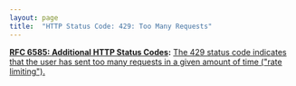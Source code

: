 ```yaml
---
layout: page
title:  "HTTP Status Code: 429: Too Many Requests"
---
```


**[RFC 6585: Additional HTTP Status Codes](/specs/IETF/RFC/6585 "This document specifies additional HyperText Transfer Protocol (HTTP) status codes for a variety of common situations."):** [The 429 status code indicates that the user has sent too many requests in a given amount of time ("rate limiting").](http://tools.ietf.org/html/rfc6585#section-4)

